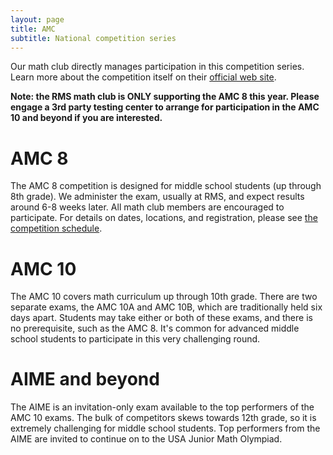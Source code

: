 ```yaml
---
layout: page
title: AMC
subtitle: National competition series
---
```


Our math club directly manages participation in this competition series. Learn more about
the competition itself on their [official web site](https://www.maa.org/math-competitions).

**Note: the RMS math club is ONLY supporting the AMC 8 this year. Please engage a 3rd party testing center
to arrange for participation in the AMC 10 and beyond if you are interested.**

# AMC 8

The AMC 8 competition is designed for middle school students (up through 8th grade). We administer the
exam, usually at RMS, and expect results around 6-8 weeks later. All math club members are encouraged to 
participate. For details on dates, locations, and registration, please see 
[the competition schedule](/competitions).

# AMC 10

The AMC 10 covers math curriculum up through 10th grade. There are two separate exams, the AMC 10A and AMC 
10B, which are traditionally held six days apart. Students may take either or both of these exams, and there
is no prerequisite, such as the AMC 8. It's common for advanced middle school students to participate in 
this very challenging round.

# AIME and beyond

The AIME is an invitation-only exam available to the top performers of the AMC 10 exams. The bulk of
competitors skews towards 12th grade, so it is extremely challenging for middle school students. Top
performers from the AIME are invited to continue on to the USA Junior Math Olympiad.